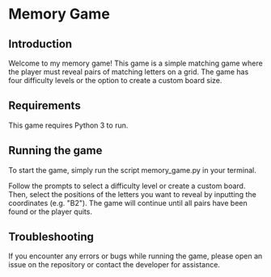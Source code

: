 # Memory Game

## Introduction

Welcome to my memory game! This game is a simple matching game where the player must reveal pairs of matching letters on a grid. The game has four difficulty levels or the option to create a custom board size.

## Requirements
This game requires Python 3 to run.

## Running the game
To start the game, simply run the script memory_game.py in your terminal.

Follow the prompts to select a difficulty level or create a custom board. Then, select the positions of the letters you want to reveal by inputting the coordinates (e.g. "B2"). The game will continue until all pairs have been found or the player quits.

## Troubleshooting
If you encounter any errors or bugs while running the game, please open an issue on the repository or contact the developer for assistance.
